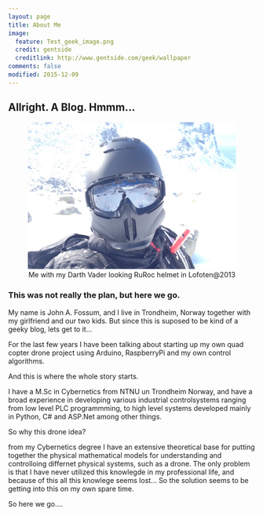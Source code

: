 ```yaml
---
layout: page
title: About Me
image:
  feature: Test_geek_image.png
  credit: gentside
  creditlink: http://www.gentside.com/geek/wallpaper
comments: false
modified: 2015-12-09
---
```


## Allright. A Blog. Hmmm...

<figure>
	<img src="/images/RuRoc-Lofoten.jpg" alt="">
	<center><figcaption>Me with my Darth Vader looking RuRoc helmet in Lofoten@2013</figcaption></center>
</figure>

### This was not really the plan, but here we go.

My name is John A. Fossum, and I live in Trondheim, Norway together with
my girlfriend and our two kids. But since this is suposed to be kind of a geeky blog, lets get to it...

For the last few years I have been talking about
starting up my own quad copter drone project using Arduino, RaspberryPi and my own control algorithms.

And this is where the whole story starts.

I have a M.Sc in Cybernetics from NTNU un Trondheim Norway, and have a broad experience in developing
various industrial controlsystems ranging from low level PLC programmming, to high level systems developed
mainly in Python, C# and ASP.Net among other things.

So why this drone idea?

from my Cybernetics degree I have an extensive theoretical base for putting together the physical mathematical
models for understanding and controlloing differnet physical systems, such as a drone.
The only problem is that I have never utilized this knowlegde in my professional life, and because of this
all this knowlege seems lost... So the solution seems to be getting into this on my own spare time.

So here we go....
